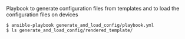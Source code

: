 
Playbook to generate configuration files from templates and to load the configuration files on devices
```
$ ansible-playbook generate_and_load_config/playbook.yml
$ ls generate_and_load_config/rendered_template/
```
